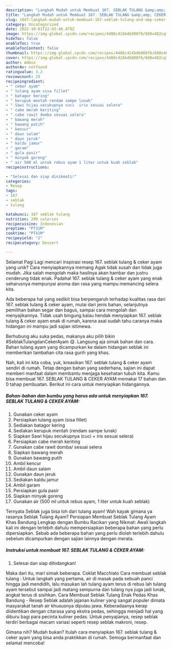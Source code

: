 ```yaml
---
description: "Langkah Mudah untuk Membuat 167. SEBLAK TULANG &amp;amp; CEKER AYAM yang Lezat Sekali, Enak"
title: "Langkah Mudah untuk Membuat 167. SEBLAK TULANG &amp;amp; CEKER AYAM yang Lezat Sekali, Enak"
slug: 1847-langkah-mudah-untuk-membuat-167-seblak-tulang-and-amp-ceker-ayam-yang-lezat-sekali-enak
category: Uncategorized
date: 2022-10-01T22:43:46.479Z
image: https://img-global.cpcdn.com/recipes/4488c424bdb808f6/680x482cq70/167-seblak-tulang-ceker-ayam-foto-resep-utama.jpg
hideToc: false
enableToc: true
enableTocContent: false
thumbnail: https://img-global.cpcdn.com/recipes/4488c424bdb808f6/680x482cq70/167-seblak-tulang-ceker-ayam-foto-resep-utama.jpg
cover: https://img-global.cpcdn.com/recipes/4488c424bdb808f6/680x482cq70/167-seblak-tulang-ceker-ayam-foto-resep-utama.jpg
author: Admin
authorAv: notfound
ratingvalue: 3.2
reviewcount: 25
recipeingredient:
- " ceker ayam"
- " tulang ayam sisa fillet"
- " batagor kering"
- " kerupuk mentah rendam sampe lunak"
- " Sawi hijau secukupnya cuci  iris sesuai selera"
- " cabe merah keriting"
- " cabe rawit domba sesuai selera"
- " bawang merah"
- " bawang putih"
- " kencur"
- " daun salam"
- " daun jeruk"
- " kaldu jamur"
- " garam"
- " gula pasir"
- " minyak goreng"
- " air 500 ml untuk rebus ayam 1 liter untuk kuah seblak"
recipeinstructions:

- "Selesai dan siap dinikmati!"
categories:
- Resep
tags:
- 167
- seblak
- tulang

katakunci: 167 seblak tulang 
nutrition: 299 calories
recipecuisine: Indonesian
preptime: "PT31M"
cooktime: "PT41M"
recipeyield: "2"
recipecategory: Dessert

---
```



Selamat Pagi Lagi mencari inspirasi resep 167. seblak tulang &amp; ceker ayam yang unik? Cara menyiapkannya memang Agak tidak susah dan tidak juga mudah. Jika salah mengolah maka hasilnya akan hambar dan justru cenderung tidak enak. Padahal 167. seblak tulang &amp; ceker ayam yang enak seharusnya mempunyai aroma dan rasa yang mampu memancing selera kita.


Ada beberapa hal yang sedikit bisa berpengaruh terhadap kualitas rasa dari 167. seblak tulang &amp; ceker ayam, mulai dari jenis bahan, selanjutnya pemilihan bahan segar dan bagus, sampai cara mengolah dan menyajikannya. Tidak usah bingung kalau hendak menyiapkan 167. seblak tulang &amp; ceker ayam enak di rumah, karena asal sudah tahu caranya maka hidangan ini mampu jadi sajian istimewa.

Berhubung aku suka pedas, makanya aku pilih bikin #SeblakTulangdanCekerAyam 😋. Langsung aja simak bahan dan cara. Bahan tulang ayam yang dicampurkan ke dalam hidangan seblak ini memberikan tambahan cita rasa gurih yang khas.


Nah, kali ini kita coba, yuk, kreasikan 167. seblak tulang &amp; ceker ayam sendiri di rumah. Tetap dengan bahan yang sederhana, sajian ini dapat memberi manfaat dalam membantu menjaga kesehatan tubuh kita. Kamu bisa membuat 167. SEBLAK TULANG &amp; CEKER AYAM memakai 17 bahan dan 0 tahap pembuatan. Berikut ini cara untuk menyiapkan hidangannya.

<!--inarticleads1-->

##### Bahan-bahan dan bumbu yang harus ada untuk menyiapkan 167. SEBLAK TULANG &amp; CEKER AYAM:

1. Gunakan  ceker ayam
1. Persiapkan  tulang ayam (sisa fillet)
1. Sediakan  batagor kering
1. Sediakan  kerupuk mentah (rendam sampe lunak)
1. Siapkan  Sawi hijau secukupnya (cuci + iris sesuai selera)
1. Persiapkan  cabe merah keriting
1. Gunakan  cabe rawit domba/ sesuai selera
1. Siapkan  bawang merah
1. Gunakan  bawang putih
1. Ambil  kencur
1. Ambil  daun salam
1. Gunakan  daun jeruk
1. Sediakan  kaldu jamur
1. Ambil  garam
1. Persiapkan  gula pasir
1. Siapkan  minyak goreng
1. Gunakan  air (500 ml untuk rebus ayam, 1 liter untuk kuah seblak)


Ternyata Seblak juga bisa loh dari tulang ayam! Wah kayak gimana ya rasanya Seblak Tulang Ayam? Persiapan Membuat Seblak Tulang Ayam Khas Bandung Lengkap dengan Bumbu Racikan yang Nikmat: Awali langkah kali ini dengan terlebih dahulu mempersiapkan beberapa bahan yang perlu dipersiapkan. Sebab ada beberapa bahan yang perlu diolah terlebih dahulu sebelum dicampurkan dengan sajian lainnya dengan merata. 

<!--inarticleads2-->

##### Instruksi untuk membuat 167. SEBLAK TULANG &amp; CEKER AYAM:


1. Selesai dan siap dihidangkan!

Maka dari itu, mari simak beberapa. Coklat Macchiato Cara membuat seblak tulang : Untuk langkah yang pertama, air di masak pada sebuah panci hingga jadi mendidih, lalu masukan lah tulang ayam terus di rebus lah tulang ayam tersebut sampai jadi matang sempurna dan tulang nya juga jadi lunak, angkat terus di sisihkan. Cara Membuat Seblak Tulang Enak Pedas Khas Bandung - Resep Seblak adalah jajanan kuliner yang sangat populer dimata masyarakat tanah air khususnya dipulau jawa. Keberadaanya kerap diidentikan dengan citarasa yang ekstra pedas, sehingga menjadi hal yang diburu bagi para pecinta kuliner pedas. Untuk penyajianya, resep seblak terdiri berbagai macam variasi seperti resep seblak makroni, resep. 

Gimana nih? Mudah bukan? Itulah cara menyiapkan 167. seblak tulang &amp; ceker ayam yang bisa anda praktikkan di rumah. Semoga bermanfaat dan selamat mencoba!
